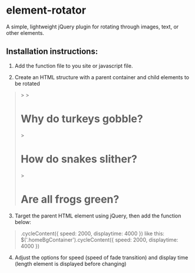 # element-rotator
A simple, lightweight jQuery plugin for rotating through images, text, or other elements.

## Installation instructions:
1. Add the function file to you site or javascript file.
> <script src="rotateElements.js"></script>
2. Create an HTML structure with a parent container and child elements to be rotated
> <div class="homeBgContainer">
>>    <!--Can include any elements you want to rotate-->
>>   <h1>Why do turkeys gobble?</h1>
>>  <h1>How do snakes slither?</h1>
>>    <h1>Are all frogs green?</h1>
> </div>
3. Target the parent HTML element using jQuery, then add the function below:
>	.cycleContent({
>		speed: 2000,
>		displaytime: 4000
>	})
like this:
> $('.homeBgContainer').cycleContent({
>		speed: 2000,
>		displaytime: 4000
>	})
4. Adjust the options for speed (speed of fade transition) and display time (length element is displayed before changing)
